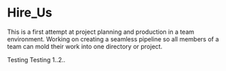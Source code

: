 # Hire_Us
This is a first attempt at project planning and production in a team environment. Working on creating a seamless pipeline so all members of a team can mold their work into one directory or project.

Testing Testing 1..2..
